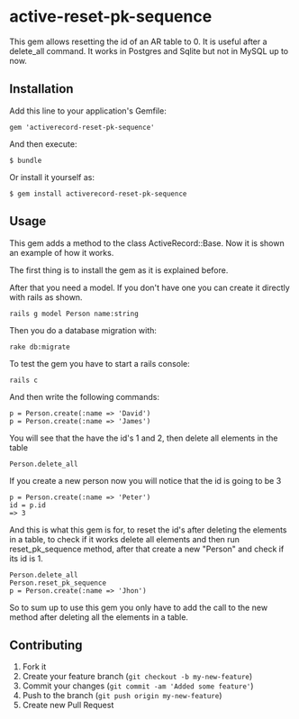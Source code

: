 # active-reset-pk-sequence

This gem allows resetting the id of an AR table to 0. It is useful after a delete_all command. It works in Postgres and Sqlite but not in MySQL up to now.

## Installation

Add this line to your application's Gemfile:

    gem 'activerecord-reset-pk-sequence'

And then execute:

    $ bundle

Or install it yourself as:

    $ gem install activerecord-reset-pk-sequence

## Usage

This gem adds a method to the class ActiveRecord::Base. Now it is shown an example of how it works.

The first thing is to install the gem as it is explained before.

After that you need a model. If you don't have one you can create it directly with rails as shown.

    rails g model Person name:string
    
Then you do a database migration with:

    rake db:migrate

To test the gem you have to start a rails console:

    rails c

And then write the following commands:

    p = Person.create(:name => 'David')
    p = Person.create(:name => 'James')

You will see that the have the id's 1 and 2, then delete all elements in the table

    Person.delete_all

If you create a new person now you will notice that the id is going to be 3

    p = Person.create(:name => 'Peter')
    id = p.id
    => 3 


And this is what this gem is for, to reset the id's after deleting the elements in a table, to check if it works delete all elements and then run reset_pk_sequence method, after that create a new "Person" and check if its id is 1.

    Person.delete_all
    Person.reset_pk_sequence
    p = Person.create(:name => 'Jhon')

So to sum up to use this gem you only have to add the call to the new method after deleting all the elements in a table.

## Contributing

1. Fork it
2. Create your feature branch (`git checkout -b my-new-feature`)
3. Commit your changes (`git commit -am 'Added some feature'`)
4. Push to the branch (`git push origin my-new-feature`)
5. Create new Pull Request
